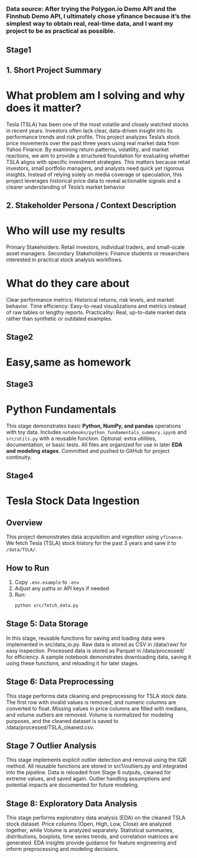 ### Data source: After trying the Polygon.io Demo API and the Finnhub Demo API, I ultimately chose yfinance because it’s the simplest way to obtain real, real-time data, and I want my project to be as practical as possible.

## Stage1
## 1. Short Project Summary 
# What problem am I solving and why does it matter?
Tesla (TSLA) has been one of the most volatile and closely watched stocks in recent years. Investors often lack clear, data-driven insight into its performance trends and risk profile. This project analyzes Tesla’s stock price movements over the past three years using real market data from Yahoo Finance. By examining return patterns, volatility, and market reactions, we aim to provide a structured foundation for evaluating whether TSLA aligns with specific investment strategies.
This matters because retail investors, small portfolio managers, and analysts need quick yet rigorous insights. Instead of relying solely on media coverage or speculation, this project leverages historical price data to reveal actionable signals and a clearer understanding of Tesla’s market behavior

## 2. Stakeholder Persona / Context Description
# Who will use my results
Primary Stakeholders: Retail investors, individual traders, and small-scale asset managers.
Secondary Stakeholders: Finance students or researchers interested in practical stock analysis workflows.
# What do they care about
Clear performance metrics: Historical returns, risk levels, and market behavior.
Time efficiency: Easy-to-read visualizations and metrics instead of raw tables or lengthy reports.
Practicality: Real, up-to-date market data rather than synthetic or outdated examples.

## Stage2
# Easy,same as homework

## Stage3
# Python Fundamentals
This stage demonstrates basic **Python, NumPy, and pandas** operations with toy data.
Includes `notebooks/python_fundamentals_summary.ipynb` and `src/utils.py` with a reusable function.
Optional: extra utilities, documentation, or basic tests.
All files are organized for use in later **EDA and modeling stages**.
Committed and pushed to GitHub for project continuity.

## Stage4
# Tesla Stock Data Ingestion
## Overview
This project demonstrates data acquisition and ingestion using `yfinance`.
We fetch Tesla (TSLA) stock history for the past 3 years and save it to `/data/TSLA/`.
## How to Run
1. Copy `.env.example` to `.env`
2. Adjust any paths or API keys if needed
3. Run:
   ```bash
   python src/fetch_data.py

## Stage 5: Data Storage
In this stage, reusable functions for saving and loading data were implemented in src/data_io.py.
Raw data is stored as CSV in /data/raw/ for easy inspection.
Processed data is stored as Parquet in /data/processed/ for efficiency.
A sample notebook demonstrates downloading data, saving it using these functions, and reloading it for later stages.

## Stage 6: Data Preprocessing
This stage performs data cleaning and preprocessing for TSLA stock data.
The first row with invalid values is removed, and numeric columns are converted to float.
Missing values in price columns are filled with medians, and volume outliers are removed.
Volume is normalized for modeling purposes, and the cleaned dataset is saved to /data/processed/TSLA_cleaned.csv.

## Stage 7 Outlier Analysis
This stage implements explicit outlier detection and removal using the IQR method.
All reusable functions are stored in src1/outliers.py and integrated into the pipeline.
Data is reloaded from Stage 6 outputs, cleaned for extreme values, and saved again.
Outlier handling assumptions and potential impacts are documented for future modeling.

## Stage 8: Exploratory Data Analysis
This stage performs exploratory data analysis (EDA) on the cleaned TSLA stock dataset.
Price columns (Open, High, Low, Close) are analyzed together, while Volume is analyzed separately.
Statistical summaries, distributions, boxplots, time series trends, and correlation matrices are generated.
EDA insights provide guidance for feature engineering and inform preprocessing and modeling decisions.